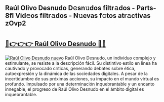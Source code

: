## Raúl Olivo Desnudo D𝚎sn𝚞dos filtr𝚊dos - Parts-8fI Vid𝚎os filtr𝚊dos - N𝚞evas f𝚘tos atr𝚊ctivas zOvp2

# <h2><a href="http://mb6rey.tromn.icu/?c=Ra%c3%bal+Olivo+Desnudo">🔗👉👉👉 Raúl Olivo Desnudo 🔗🔗</a></h2>

[![Raúl Olivo Desnudo nuevo](https://i.imgur.com/pEAQMta.gif)](http://mb6rey.tromn.icu/?c=Ra%c3%bal+Olivo+Desnudo)
Raúl Olivo Desnudo, un individuo complejo y estimulante, se resiste a la descripción fácil. Su distintivo estilo en línea ha cautivado y provocado críticas, generando debates sobre ética, autoexpresión y la dinámica de las sociedades digitales. A pesar de la incertidumbre de sus próximas acciones, su impacto en el mundo virtual es profundo. Impulsado por una determinación inquebrantable y un encanto innegable, el progreso de Raúl Olivo Desnudo en el ámbito digital es inquebrantable.
